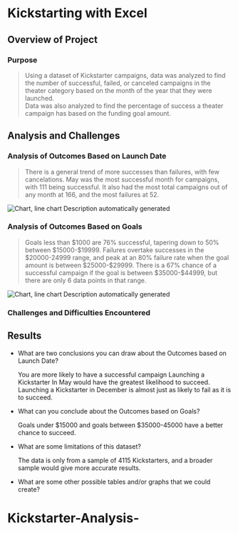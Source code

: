 # Kickstarting with Excel

## Overview of Project

### Purpose

>   Using a dataset of Kickstarter campaigns, data was analyzed to find the
>   number of successful, failed, or canceled campaigns in the theater category
>   based on the month of the year that they were launched.  
>   Data was also analyzed to find the percentage of success a theater campaign
>   has based on the funding goal amount.

## Analysis and Challenges

### Analysis of Outcomes Based on Launch Date

>   There is a general trend of more successes than failures, with few
>   cancelations. May was the most successful month for campaigns, with 111
>   being successful. It also had the most total campaigns out of any month at
>   166, and the most failures at 52.

![Chart, line chart Description automatically
generated](media/ad896c5740c54befa2fea1d6c1e155c3.png)

### Analysis of Outcomes Based on Goals

>   Goals less than \$1000 are 76% successful, tapering down to 50% between
>   \$15000-\$19999. Failures overtake successes in the \$20000-24999 range, and
>   peak at an 80% failure rate when the goal amount is between \$25000-\$29999.
>   There is a 67% chance of a successful campaign if the goal is between
>   \$35000-\$44999, but there are only 6 data points in that range.

![Chart, line chart Description automatically
generated](media/1f8c4f6365d4ddfded6e7fe738997544.png)

### Challenges and Difficulties Encountered

## Results

-   What are two conclusions you can draw about the Outcomes based on Launch
    Date?

    You are more likely to have a successful campaign Launching a Kickstarter In
    May would have the greatest likelihood to succeed. Launching a Kickstarter
    in December is almost just as likely to fail as it is to succeed.

-   What can you conclude about the Outcomes based on Goals?

    Goals under \$15000 and goals between \$35000-45000 have a better chance to
    succeed.

-   What are some limitations of this dataset?

    The data is only from a sample of 4115 Kickstarters, and a broader sample
    would give more accurate results.

-   What are some other possible tables and/or graphs that we could create?

# Kickstarter-Analysis-

# 
